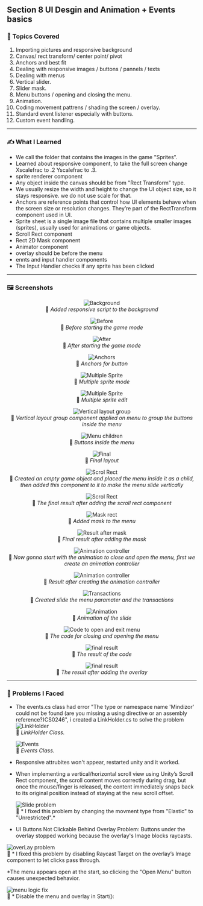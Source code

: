 ## Section 8 UI Desgin and Animation + Events basics

### 📌 Topics Covered  
1. Importing pictures and responsive background
2. Canvas/ rect transform/ center point/ pivot
3. Anchors and best fit
4. Dealing with responsive images / buttons / pannels / texts
5. Dealing with menus
6. Vertical slider.
7. Slider mask.
8. Menu buttons / opening and closing the menu.
9. Animation.
10. Coding movement pattrens / shading the screen / overlay.
11. Standard event listener especially with buttons.
12. Custom event handling.


---

### ✍️ What I Learned
* We call the folder that contains the images in the game "Sprites". 
* Learned about responsive component, to take the full screen change Xscalefrac to .2 Yscalefrac to .3.
* sprite renderer component
* Any object inside the canvas should be from "Rect Transform" type.
* We usually resize the width and height to change the UI object size, so it stays responsive. we do not use scale for that.
* Anchors are reference points that control how UI elements behave when the screen size or resolution changes. They’re part of the RectTransform component used in UI.
* Sprite sheet is a single image file that contains multiple smaller images (sprites), usually used for animations or game objects.
* Scroll Rect component
* Rect 2D Mask component
* Animator component
* overlay should be before the menu
* ennts and input handler components
* The Input Handler checks if any sprite has been clicked


---

### 🖼️ Screenshots  

<div align="center">

![Background](https://i.imgur.com/OpIA4r9.png)  
📌 *Added responsive script to the background*

![Before](https://i.imgur.com/AE6bLTn.png)  
📌 *Before starting the game mode*

![After](https://i.imgur.com/XEneGX8.png)  
📌 *After starting the game mode*


![Anchors](https://i.imgur.com/x78btNK.png)  
📌 *Anchors for button*

![Multiple Sprite](https://i.imgur.com/zJZVNIR.png)  
📌 *Multiple sprite mode*

![Multiple Sprite](https://i.imgur.com/cJD0x6Q.png)  
📌 *Multiple sprite edit*


![Vertical layout group](https://i.imgur.com/YPCdXBK.png)  
📌 *Vertical layout group component applied on menu to group the buttons inside the menu*

![Menu children](https://i.imgur.com/SsGxFT3.png)  
📌 *Buttons inside the menu*

![Final](https://i.imgur.com/JweY6HH.png)  
📌 *Final layout*

![Scrol Rect](https://i.imgur.com/zPEuVnM.png)  
📌 *Created an empty game object and placed the menu inside it as a child, then added this component to it to make the menu slide vertically*

![Scrol Rect](https://i.imgur.com/MbNIl8H.gif)  
📌 *The final result after adding the scroll rect component*

![Mask rect](https://i.imgur.com/kwyAGOC.png)  
📌 *Added mask to the menu*

![Result after mask](https://i.imgur.com/QYOP7LS.gif)  
📌 *Final result after adding the mask*

![Animation controller](https://i.imgur.com/HDZw9Yg.png)  
📌 *Now gonna start with the animation to close and open the menu, first we create an animation controller*

![Animation controller](https://i.imgur.com/uPS8tvO.png)  
📌 *Result after creating the animation controller*

![Transactions](https://i.imgur.com/w59tbft.png)  
📌 *Created slide the menu paramater and the transactions*

![Animation](https://i.imgur.com/TEmf8Lg.gif)  
📌 *Animation of the slide*

![Code to open and exit menu](https://i.imgur.com/1DUo9kV.png)  
📌 *The code for closing and opening the menu*

![final result](https://i.imgur.com/11EDtyq.gif)  
📌 *The result of the code*

![final result](https://i.imgur.com/t031deq.gif)  
📌 *The result after adding the overlay*



</div>

---


  ### 🧪 Problems I Faced  
* The events.cs class had error "The type or namespace name 'Mindizor' could not be found (are you missing a using directive or an assembly reference?)CS0246", i created a LinkHolder.cs to solve the problem
  ![LinkHolder](https://i.imgur.com/93wKghT.png)  
📌 *LinkHolder Class.*

  ![Events](https://i.imgur.com/6CGGfnj.png)  
📌 *Events Class.*

* Responsive attrubites won't appear, restarted unity and it worked.
* When implementing a vertical/horizontal scroll view using Unity’s Scroll Rect component, the scroll content moves correctly during drag, but once the mouse/finger is released, the content immediately snaps back to its original position instead of staying at the new scroll offset.

  ![Slide problem](https://i.imgur.com/IScBTsL.png)  
📌 * I fixed this problem by changing the movment type from "Elastic" to "Unrestricted".*

* UI Buttons Not Clickable Behind Overlay
Problem: Buttons under the overlay stopped working because the overlay's Image blocks raycasts.

![overLay problem](https://i.imgur.com/uav9x7C.png)  
📌 * I fixed this problem by disabling Raycast Target on the overlay’s Image component to let clicks pass through.


*The menu appears open at the start, so clicking the "Open Menu" button causes unexpected behavior.

![menu logic fix](https://i.imgur.com/4maG2cM.png)  
📌 * Disable the menu and overlay in Start():


